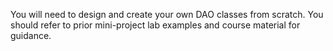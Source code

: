You will need to design and create your own DAO classes from scratch. 
You should refer to prior mini-project lab examples and course material for guidance.
